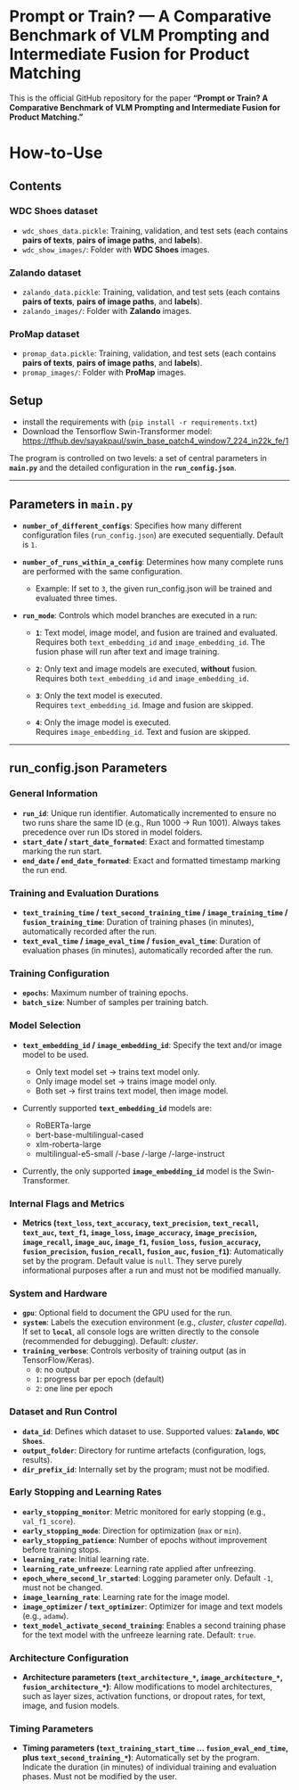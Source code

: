 # Prompt or Train? — A Comparative Benchmark of VLM Prompting and Intermediate Fusion for Product Matching

This is the official GitHub repository for the paper **“Prompt or Train? A Comparative Benchmark of VLM Prompting and Intermediate Fusion for Product Matching.”**  

# How-to-Use

## Contents

### WDC Shoes dataset

* `wdc_shoes_data.pickle`: Training, validation, and test sets (each contains **pairs of texts**, **pairs of image paths**, and **labels**).
* `wdc_show_images/`: Folder with **WDC Shoes** images.

### Zalando dataset

* `zalando_data.pickle`: Training, validation, and test sets (each contains **pairs of texts**, **pairs of image paths**, and **labels**).
* `zalando_images/`: Folder with **Zalando** images.

### ProMap dataset

* `promap_data.pickle`: Training, validation, and test sets (each contains **pairs of texts**, **pairs of image paths**, and **labels**).
* `promap_images/`: Folder with **ProMap** images.


## Setup

- install the requirements with (`pip install -r requirements.txt`)
- Download the Tensorflow Swin-Transformer model: https://tfhub.dev/sayakpaul/swin_base_patch4_window7_224_in22k_fe/1


The program is controlled on two levels: a set of central parameters in **`main.py`** and the detailed configuration in the **`run_config.json`**.

---

## Parameters in `main.py`

- **`number_of_different_configs`**: Specifies how many different configuration files (`run_config.json`) are executed sequentially. Default is `1`.
- **`number_of_runs_within_a_config`**: Determines how many complete runs are performed with the same configuration.
  - Example: If set to `3`, the given run_config.json will be trained and evaluated three times.
- **`run_mode`**: Controls which model branches are executed in a run:

  - **`1`**: Text model, image model, and fusion are trained and evaluated.  
    Requires both `text_embedding_id` and `image_embedding_id`. The fusion phase will run after text and image training.

  - **`2`**: Only text and image models are executed, **without** fusion.  
    Requires both `text_embedding_id` and `image_embedding_id`. 

  - **`3`**: Only the text model is executed.  
    Requires `text_embedding_id`. Image and fusion are skipped.

  - **`4`**: Only the image model is executed.  
    Requires `image_embedding_id`. Text and fusion are skipped.

---

## run_config.json Parameters

### General Information
- **`run_id`**: Unique run identifier. Automatically incremented to ensure no two runs share the same ID (e.g., Run 1000 → Run 1001). Always takes precedence over run IDs stored in model folders.
- **`start_date` / `start_date_formated`**: Exact and formatted timestamp marking the run start.
- **`end_date` / `end_date_formated`**: Exact and formatted timestamp marking the run end.

### Training and Evaluation Durations
- **`text_training_time` / `text_second_training_time` / `image_training_time` / `fusion_training_time`**: Duration of training phases (in minutes), automatically recorded after the run.
- **`text_eval_time` / `image_eval_time` / `fusion_eval_time`**: Duration of evaluation phases (in minutes), automatically recorded after the run.

### Training Configuration
- **`epochs`**: Maximum number of training epochs.
- **`batch_size`**: Number of samples per training batch.

### Model Selection
- **`text_embedding_id` / `image_embedding_id`**: Specify the text and/or image model to be used.
  - Only text model set → trains text model only.
  - Only image model set → trains image model only.
  - Both set → first trains text model, then image model.
  
- Currently supported **`text_embedding_id`** models are:
  - RoBERTa-large
  - bert-base-multilingual-cased
  - xlm-roberta-large
  - multilingual-e5-small /-base /-large /-large-instruct

- Currently, the only supported **`image_embedding_id`** model is the Swin-Transformer.

### Internal Flags and Metrics
- **Metrics (`text_loss`, `text_accuracy`, `text_precision`, `text_recall`, `text_auc`, `text_f1`, `image_loss`, `image_accuracy`, `image_precision`, `image_recall`, `image_auc`, `image_f1`, `fusion_loss`, `fusion_accuracy`, `fusion_precision`, `fusion_recall`, `fusion_auc`, `fusion_f1`)**: Automatically set by the program. Default value is `null`. They serve purely informational purposes after a run and must not be modified manually.

### System and Hardware
- **`gpu`**: Optional field to document the GPU used for the run.
- **`system`**: Labels the execution environment (e.g., *cluster*, *cluster capella*). If set to **`local`**, all console logs are written directly to the console (recommended for debugging). Default: *cluster*.
- **`training_verbose`**: Controls verbosity of training output (as in TensorFlow/Keras).
  - `0`: no output
  - `1`: progress bar per epoch (default)
  - `2`: one line per epoch

### Dataset and Run Control
- **`data_id`**: Defines which dataset to use. Supported values: **`Zalando`**, **`WDC Shoes`**.
- **`output_folder`**: Directory for runtime artefacts (configuration, logs, results).
- **`dir_prefix_id`**: Internally set by the program; must not be modified.

### Early Stopping and Learning Rates
- **`early_stopping_monitor`**: Metric monitored for early stopping (e.g., `val_f1_score`).
- **`early_stopping_mode`**: Direction for optimization (`max` or `min`).
- **`early_stopping_patience`**: Number of epochs without improvement before training stops.
- **`learning_rate`**: Initial learning rate.
- **`learning_rate_unfreeze`**: Learning rate applied after unfreezing.
- **`epoch_where_second_lr_started`**: Logging parameter only. Default `-1`, must not be changed.
- **`image_learning_rate`**: Learning rate for the image model.
- **`image_optimizer` / `text_optimizer`**: Optimizer for image and text models (e.g., `adamw`).
- **`text_model_activate_second_training`**: Enables a second training phase for the text model with the unfreeze learning rate. Default: `true`.

### Architecture Configuration
- **Architecture parameters (`text_architecture_*`, `image_architecture_*`, `fusion_architecture_*`)**: Allow modifications to model architectures, such as layer sizes, activation functions, or dropout rates, for text, image, and fusion models.

### Timing Parameters
- **Timing parameters (`text_training_start_time` … `fusion_eval_end_time`, plus `text_second_training_*`)**: Automatically set by the program. Indicate the duration (in minutes) of individual training and evaluation phases. Must not be modified by the user.

